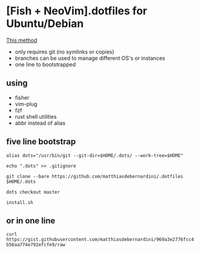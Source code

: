 # [Fish + NeoVim].dotfiles for Ubuntu/Debian

[This method](https://www.atlassian.com/git/tutorials/dotfiles)

 + only requires git (no symlinks or copies)
 + branches can be used to manage different OS's or instances
 + one line to bootstrapped

## using

  + fisher
  + vim-plug
  + fzf
  + rust shell utilities
  + abbr instead of alias

## five line bootstrap

`alias dots="/usr/bin/git --git-dir=$HOME/.dots/ --work-tree=$HOME"`

`echo ".dots" >> .gitignore`

`git clone --bare https://github.com/matthiasdebernardini/.dotfiles $HOME/.dots`

`dots checkout master`

`install.sh`

## or in one line

`curl https://gist.githubusercontent.com/matthiasdebernardini/969a3e2776fcc4b56aa774e792efcfe9/raw`
